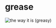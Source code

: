 # grease

![the way it is (greasy)](https://raw.githubusercontent.com/bstil22/grease/blob/master/assets/README.gif)